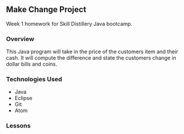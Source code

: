 ## Make Change Project

Week 1 homework for Skill Distillery
Java bootcamp.

### Overview

This Java program will take in the price of the customers item and their cash. It will
compute the difference and state the customers change in dollar bills and coins.

### Technologies Used
* Java
* Eclipse
* Git
* Atom

### Lessons
